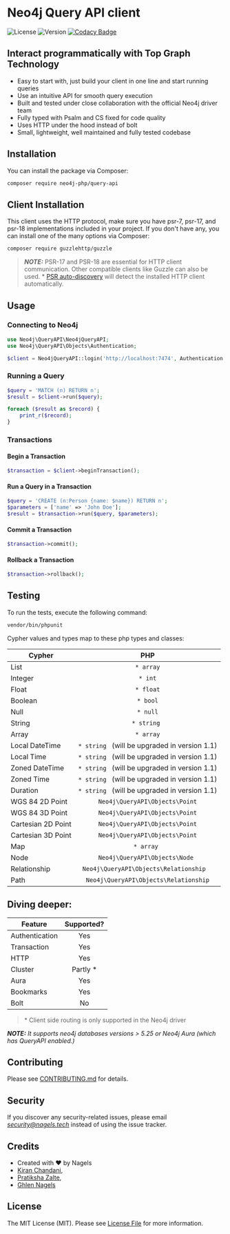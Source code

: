 # Neo4j Query API client


![License](https://img.shields.io/github/license/nagels-tech/neo4j-query-api)
![Version](https://img.shields.io/github/v/release/nagels-tech/neo4j-query-api)
[![Codacy Badge](https://app.codacy.com/project/badge/Grade/2cb8a1e71ed04987b1c763a09e196c84)](https://app.codacy.com/gh/nagels-tech/neo4j-query-api/dashboard?utm_source=gh&utm_medium=referral&utm_content=&utm_campaign=Badge_grade)

## Interact programmatically with Top Graph Technology

- Easy to start with, just build your client in one line and start running queries
- Use an intuitive API for smooth query execution
- Built and tested under close collaboration with the official Neo4j driver team
- Fully typed with Psalm and CS fixed for code quality
- Uses HTTP under the hood instead of bolt
- Small, lightweight, well maintained and fully tested codebase


## Installation

You can install the package via Composer:

```sh
composer require neo4j-php/query-api
```

## Client Installation

This client uses the HTTP protocol, make sure you have psr-7, psr-17, and psr-18 implementations included in your project. 
If you don't have any, you can install one of the many options via Composer:

```sh
composer require guzzlehttp/guzzle
```

> **_NOTE:_**  PSR-17 and PSR-18 are essential for HTTP client communication. Other compatible clients like Guzzle can also be used.
> \* [PSR auto-discovery](https://docs.php-http.org/en/latest/discovery.html) will detect the installed HTTP client automatically.

## Usage

### Connecting to Neo4j


```php
use Neo4j\QueryAPI\Neo4jQueryAPI;
use Neo4j\QueryAPI\Objects\Authentication;

$client = Neo4jQueryAPI::login('http://localhost:7474', Authentication::basic('username', 'password'));
```

### Running a Query

```php
$query = 'MATCH (n) RETURN n';
$result = $client->run($query);

foreach ($result as $record) {
    print_r($record);
}
```

### Transactions

#### Begin a Transaction

```php
$transaction = $client->beginTransaction();
```

#### Run a Query in a Transaction

```php
$query = 'CREATE (n:Person {name: $name}) RETURN n';
$parameters = ['name' => 'John Doe'];
$result = $transaction->run($query, $parameters);
```

#### Commit a Transaction

```php
$transaction->commit();
```

#### Rollback a Transaction

```php
$transaction->rollback();
```

## Testing

To run the tests, execute the following command:

```sh
vendor/bin/phpunit
```

Cypher values and types map to these php types and classes:

| Cypher             |                         PHP                         |
|--------------------|:---------------------------------------------------:|
| List               |                    ```* array```                    |
| Integer            |                    ``` * int ```                    |
| Float              |                   ``` * float ```                   |
| Boolean            |                   ``` * bool ```                    |
| Null               |                   ``` * null ```                    |
| String             |                  ``` * string  ```                  |
| Array              |                    ```* array```                    |
| Local DateTime     | ``` * string  ``` (will be upgraded in version 1.1) |
| Local Time         | ``` * string  ``` (will be upgraded in version 1.1) |
| Zoned DateTime     | ``` * string  ``` (will be upgraded in version 1.1) |
| Zoned Time         | ``` * string  ``` (will be upgraded in version 1.1) |
| Duration           | ``` * string  ``` (will be upgraded in version 1.1) |
| WGS 84 2D Point    |           `Neo4j\QueryAPI\Objects\Point`            |
| WGS 84 3D Point    |           `Neo4j\QueryAPI\Objects\Point`            |
| Cartesian 2D Point |           `Neo4j\QueryAPI\Objects\Point`            |
| Cartesian 3D Point |           `Neo4j\QueryAPI\Objects\Point`            |
| Map                |                  ``` * array  ```                   |
| Node               |         ```Neo4j\QueryAPI\Objects\Node ```          |
| Relationship       |     ```Neo4j\QueryAPI\Objects\Relationship  ```     |
| Path               |      ```Neo4j\QueryAPI\Objects\Relationship```      |

## Diving deeper:

| Feature   | Supported? | 
|----------|:----------:|
| Authentication |    Yes     |
| Transaction |    Yes     |
| HTTP |    Yes     |
| Cluster |  Partly *  |
| Aura |    Yes     | 
| Bookmarks |    Yes     |
| Bolt |     No     |

> \* Client side routing is only supported in the Neo4j driver

 **_NOTE:_**  *_It supports neo4j databases versions > 5.25 or Neo4j Aura (which has QueryAPI enabled.)_*

## Contributing

Please see [CONTRIBUTING.md](./Contributing.md) for details.

## Security

If you discover any security-related issues, please email *security@nagels.tech* instead of using the issue tracker.

## Credits

- Created with ❤️ by Nagels
- [Kiran Chandani](https://www.linkedin.com/in/kiran-chandani-5628a1213/), 
- [Pratiksha Zalte](https://github.com/p123-stack),
- [Ghlen Nagels](https://www.linkedin.com/in/ghlen/)

## License

The MIT License (MIT). Please see [License File](LICENSE) for more information.